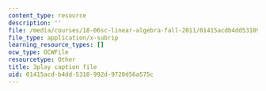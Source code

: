 ```yaml
---
content_type: resource
description: ''
file: /media/courses/18-06sc-linear-algebra-fall-2011/01415acdb4dd5310992d9720d56a575c_BaBoztM9Q1w.vtt
file_type: application/x-subrip
learning_resource_types: []
ocw_type: OCWFile
resourcetype: Other
title: 3play caption file
uid: 01415acd-b4dd-5310-992d-9720d56a575c
---
```

